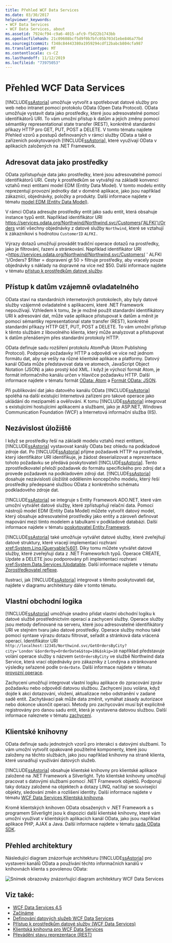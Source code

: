 ```yaml
---
title: Přehled WCF Data Services
ms.date: 03/30/2017
helpviewer_keywords:
- WCF Data Services
- WCF Data Services, about
ms.assetid: 7924cf94-c9a6-4015-afc9-f5d22b1743bb
ms.openlocfilehash: 21c09608bcf5d9f0b7bfc05b703d1ebe846a77bd
ms.sourcegitcommit: f348c84443380a1959294cdf12babcb804cfa987
ms.translationtype: MT
ms.contentlocale: cs-CZ
ms.lasthandoff: 11/12/2019
ms.locfileid: "73975053"
---
```

# <a name="wcf-data-services-overview"></a>Přehled WCF Data Services
[!INCLUDE[ssAstoria](../../../../includes/ssastoria-md.md)] umožňuje vytvořit a spotřebovat datové služby pro web nebo intranet pomocí protokolu OData (Open Data Protocol). OData umožňuje vystavit data jako prostředky, které jsou adresovatelné pomocí identifikátorů URI. To vám umožní přístup k datům a jejich změny pomocí sémantiky representational state transfer (REST), konkrétně standardní příkazy HTTP pro GET, PUT, POST a DELETE. V tomto tématu najdete Přehled vzorů a postupů definovaných v rámci služby OData a také o zařízeních poskytovaných [!INCLUDE[ssAstoria](../../../../includes/ssastoria-md.md)], které využívají OData v aplikacích založených na .NET Framework.  
  
## <a name="address-data-as-resources"></a>Adresovat data jako prostředky  
 OData zpřístupňuje data jako prostředky, které jsou adresovatelné pomocí identifikátorů URI. Cesty k prostředkům se vytvářejí na základě konvencí vztahů mezi entitami model EDM (Entity Data Model). V tomto modelu entity reprezentují provozní jednotky dat v doméně aplikace, jako jsou například zákazníci, objednávky, položky a produkty. Další informace najdete v tématu [model EDM (Entity Data Model)](../adonet/entity-data-model.md).  
  
 V rámci OData adresujte prostředky entit jako sadu entit, která obsahuje instance typů entit. Například identifikátor URI <https://services.odata.org/Northwind/Northwind.svc/Customers('ALFKI')/Orders> vrátí všechny objednávky z datové služby `Northwind`, které se vztahují k zákazníkovi s hodnotou `CustomerID` `ALFKI.`  
  
 Výrazy dotazů umožňují provádět tradiční operace dotazů na prostředky, jako je filtrování, řazení a stránkování. Například identifikátor URI <https://services.odata.org/Northwind/Northwind.svc/Customers( ' ALFKI ')/Orders? $filter = dopravení gt 50 > filtruje prostředky, aby vracely pouze objednávky s náklady na dopravné na více než $50. Další informace najdete v tématu [přístup k prostředkům datové služby](accessing-data-service-resources-wcf-data-services.md).  
  
## <a name="interoperable-data-access"></a>Přístup k datům vzájemně ovladatelného  
 OData staví na standardních internetových protokolech, aby byly datové služby vzájemně ovladatelné s aplikacemi, které .NET Framework nepoužívají. Vzhledem k tomu, že je možné použít standardní identifikátory URI k adresování dat, může vaše aplikace přistupovat k datům a měnit je pomocí sémantiky representational state transfer (REST), konkrétně standardní příkazy HTTP GET, PUT, POST a DELETE. To vám umožní přístup k těmto službám z libovolného klienta, který může analyzovat a přistupovat k datům přenášeným přes standardní protokoly HTTP.  
  
 OData definuje sadu rozšíření protokolu AtomPub (Atom Publishing Protocol). Podporuje požadavky HTTP a odpovědi ve více než jednom formátu dat, aby se vešly na různé klientské aplikace a platformy. Datový kanál OData může představovat data ve atomech, JavaScript Object Notation (JSON) a jako prostý kód XML. I když je výchozí formát Atom, je formát informačního kanálu určen v hlavičce požadavku HTTP. Další informace najdete v tématu formát [OData: Atom](https://go.microsoft.com/fwlink/?LinkID=185794) a [Formát OData: JSON](https://go.microsoft.com/fwlink/?LinkID=185795).  
  
 Při publikování dat jako datového kanálu OData [!INCLUDE[ssAstoria](../../../../includes/ssastoria-md.md)] spoléhá na další existující Internetová zařízení pro takové operace jako ukládání do mezipaměti a ověřování. K tomu [!INCLUDE[ssAstoria](../../../../includes/ssastoria-md.md)] integrovat s existujícími hostujícími aplikacemi a službami, jako je ASP.NET, Windows Communication Foundation (WCF) a Internetová informační služba (IIS).  
  
## <a name="storage-independence"></a>Nezávislost úložiště  
 I když se prostředky řeší na základě modelu vztahů mezi entitami, [!INCLUDE[ssAstoria](../../../../includes/ssastoria-md.md)] vystavovat kanály OData bez ohledu na podkladové zdroje dat. Po [!INCLUDE[ssAstoria](../../../../includes/ssastoria-md.md)] přijme požadavek HTTP na prostředek, který identifikátor URI identifikuje, je žádost deserializovat a reprezentace tohoto požadavku se předává poskytovateli [!INCLUDE[ssAstoria](../../../../includes/ssastoria-md.md)]. Tento zprostředkovatel přeloží požadavek do formátu specifického pro zdroj dat a provede požadavek na podkladovém zdroji dat. [!INCLUDE[ssAstoria](../../../../includes/ssastoria-md.md)] dosahuje nezávislosti úložiště oddělením koncepčního modelu, který řeší prostředky předepsané službou OData z konkrétního schématu podkladového zdroje dat.  
  
 [!INCLUDE[ssAstoria](../../../../includes/ssastoria-md.md)] se integruje s Entity Framework ADO.NET, které vám umožní vytvářet datové služby, které zpřístupňují relační data. Pomocí nástrojů model EDM (Entity Data Model) můžete vytvořit datový model, který obsahuje adresovatelné prostředky jako entity a zároveň definovat mapování mezi tímto modelem a tabulkami v podkladové databázi. Další informace najdete v tématu [poskytovatel Entity Framework](entity-framework-provider-wcf-data-services.md).  
  
 [!INCLUDE[ssAstoria](../../../../includes/ssastoria-md.md)] také umožňuje vytvářet datové služby, které zveřejňují datové struktury, které vracejí implementaci rozhraní <xref:System.Linq.IQueryable%601>. Díky tomu můžete vytvářet datové služby, které zveřejňují data z .NET Frameworkch typů. Operace CREATE, Update a DELETE jsou podporovány při implementaci rozhraní <xref:System.Data.Services.IUpdatable>. Další informace najdete v tématu [Zprostředkovatel reflexe](reflection-provider-wcf-data-services.md).  
  
 Ilustraci, jak [!INCLUDE[ssAstoria](../../../../includes/ssastoria-md.md)] integrovat s těmito poskytovateli dat, najdete v diagramu architektury dále v tomto tématu.  
  
## <a name="custom-business-logic"></a>Vlastní obchodní logika  
 [!INCLUDE[ssAstoria](../../../../includes/ssastoria-md.md)] umožňuje snadno přidat vlastní obchodní logiku k datové službě prostřednictvím operací a zachycení služby. Operace služby jsou metody definované na serveru, které jsou adresovatelné identifikátory URI ve stejném tvaru jako datové prostředky. Operace služby mohou také pomocí syntaxe výrazu dotazu filtrovat, seřadit a stránková data vrácená operací. Identifikátor URI `http://localhost:12345/Northwind.svc/GetOrdersByCity?city='London'&$orderby=OrderDate&$top=10&$skip=10` například představuje volání operace služby s názvem `GetOrdersByCity` ve službě Northwind data Service, která vrací objednávky pro zákazníky z Londýna a stránkované výsledky seřazené podle `OrderDate`. Další informace najdete v tématu [provozní operace](service-operations-wcf-data-services.md).  
  
 Zachycení umožňují integrovat vlastní logiku aplikace do zpracování zpráv požadavku nebo odpovědí datovou službou. Zachycení jsou volána, když dojde k akci dotazování, vložení, aktualizace nebo odstranění v zadané sadě entit. Zachytávací pak může data změnit, vymáhat zásady autorizace nebo dokonce ukončit operaci. Metody pro zachycování musí být explicitně registrovány pro danou sadu entit, která je vystavena datovou službou. Další informace naleznete v tématu [zachycení](interceptors-wcf-data-services.md).  
  
## <a name="client-libraries"></a>Klientské knihovny  
 OData definuje sadu jednotných vzorů pro interakci s datovými službami. To vám umožní vytvořit opakovaně použitelné komponenty, které jsou založeny na těchto službách, jako jsou například knihovny na straně klienta, které usnadňují využívání datových služeb.  
  
 [!INCLUDE[ssAstoria](../../../../includes/ssastoria-md.md)] obsahuje klientské knihovny pro klientské aplikace založené na .NET Framework a Silverlight. Tyto klientské knihovny umožňují pracovat s datovými službami pomocí .NET Framework objektů. Podporují taky dotazy založené na objektech a dotazy LINQ, načítají se související objekty, sledování změn a rozlišení identity. Další informace najdete v tématu [WCF Data Services Klientská knihovna](wcf-data-services-client-library.md).  
  
 Kromě klientských knihoven OData obsažených v .NET Framework a s programem Silverlight jsou k dispozici další klientské knihovny, které vám umožní využívat v klientských aplikacích kanál OData, jako jsou například aplikace PHP, AJAX a Java. Další informace najdete v tématu [sada OData SDK](https://go.microsoft.com/fwlink/?LinkID=185796).  
  
## <a name="architecture-overview"></a>Přehled architektury  
 Následující diagram znázorňuje architekturu [!INCLUDE[ssAstoria](../../../../includes/ssastoria-md.md)] pro vystavení kanálů OData a používání těchto informačních kanálů v knihovnách klienta s povolenou OData:  
  
 ![Snímek obrazovky znázorňující diagram architektury WCF Data Services](./media/wcf-data-services-overview/windows-communication-foundation-data-services-architecture.gif)  
  
## <a name="see-also"></a>Viz také:

- [WCF Data Services 4.5](index.md)
- [Začínáme](getting-started-with-wcf-data-services.md)
- [Definování datových služeb WCF Data Services](defining-wcf-data-services.md)
- [Přístup k prostředkům datové služby (WCF Data Services)](https://docs.microsoft.com/previous-versions/dotnet/netframework-4.0/dd728283(v=vs.100))
- [Klientská knihovna pro WCF Data Services](wcf-data-services-client-library.md)
- [Převádění stavu reprezentace (REST)](https://go.microsoft.com/fwlink/?LinkId=113919)
